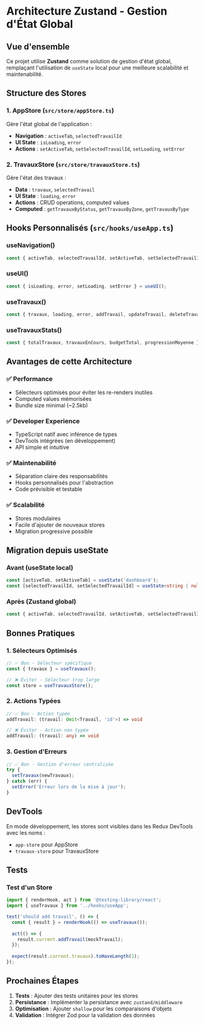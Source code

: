 # Architecture Zustand - Gestion d'État Global

## Vue d'ensemble

Ce projet utilise **Zustand** comme solution de gestion d'état global, remplaçant l'utilisation de `useState` local pour une meilleure scalabilité et maintenabilité.

## Structure des Stores

### 1. AppStore (`src/store/appStore.ts`)
Gère l'état global de l'application :
- **Navigation** : `activeTab`, `selectedTravailId`
- **UI State** : `isLoading`, `error`
- **Actions** : `setActiveTab`, `setSelectedTravailId`, `setLoading`, `setError`

### 2. TravauxStore (`src/store/travauxStore.ts`)
Gère l'état des travaux :
- **Data** : `travaux`, `selectedTravail`
- **UI State** : `loading`, `error`
- **Actions** : CRUD operations, computed values
- **Computed** : `getTravauxByStatus`, `getTravauxByZone`, `getTravauxByType`

## Hooks Personnalisés (`src/hooks/useApp.ts`)

### useNavigation()
```typescript
const { activeTab, selectedTravailId, setActiveTab, setSelectedTravailId } = useNavigation();
```

### useUI()
```typescript
const { isLoading, error, setLoading, setError } = useUI();
```

### useTravaux()
```typescript
const { travaux, loading, error, addTravail, updateTravail, deleteTravail } = useTravaux();
```

### useTravauxStats()
```typescript
const { totalTravaux, travauxEnCours, budgetTotal, progressionMoyenne } = useTravauxStats();
```

## Avantages de cette Architecture

### ✅ **Performance**
- Sélecteurs optimisés pour éviter les re-renders inutiles
- Computed values mémorisées
- Bundle size minimal (~2.5kb)

### ✅ **Developer Experience**
- TypeScript natif avec inférence de types
- DevTools intégrées (en développement)
- API simple et intuitive

### ✅ **Maintenabilité**
- Séparation claire des responsabilités
- Hooks personnalisés pour l'abstraction
- Code prévisible et testable

### ✅ **Scalabilité**
- Stores modulaires
- Facile d'ajouter de nouveaux stores
- Migration progressive possible

## Migration depuis useState

### Avant (useState local)
```typescript
const [activeTab, setActiveTab] = useState('dashboard');
const [selectedTravailId, setSelectedTravailId] = useState<string | null>(null);
```

### Après (Zustand global)
```typescript
const { activeTab, selectedTravailId, setActiveTab, setSelectedTravailId } = useNavigation();
```

## Bonnes Pratiques

### 1. **Sélecteurs Optimisés**
```typescript
// ✅ Bon - Sélecteur spécifique
const { travaux } = useTravaux();

// ❌ Éviter - Sélecteur trop large
const store = useTravauxStore();
```

### 2. **Actions Typées**
```typescript
// ✅ Bon - Action typée
addTravail: (travail: Omit<Travail, 'id'>) => void

// ❌ Éviter - Action non typée
addTravail: (travail: any) => void
```

### 3. **Gestion d'Erreurs**
```typescript
// ✅ Bon - Gestion d'erreur centralisée
try {
  setTravaux(newTravaux);
} catch (err) {
  setError('Erreur lors de la mise à jour');
}
```

## DevTools

En mode développement, les stores sont visibles dans les Redux DevTools avec les noms :
- `app-store` pour AppStore
- `travaux-store` pour TravauxStore

## Tests

### Test d'un Store
```typescript
import { renderHook, act } from '@testing-library/react';
import { useTravaux } from '../hooks/useApp';

test('should add travail', () => {
  const { result } = renderHook(() => useTravaux());
  
  act(() => {
    result.current.addTravail(mockTravail);
  });
  
  expect(result.current.travaux).toHaveLength(1);
});
```

## Prochaines Étapes

1. **Tests** : Ajouter des tests unitaires pour les stores
2. **Persistance** : Implémenter la persistance avec `zustand/middleware`
3. **Optimisation** : Ajouter `shallow` pour les comparaisons d'objets
4. **Validation** : Intégrer Zod pour la validation des données 